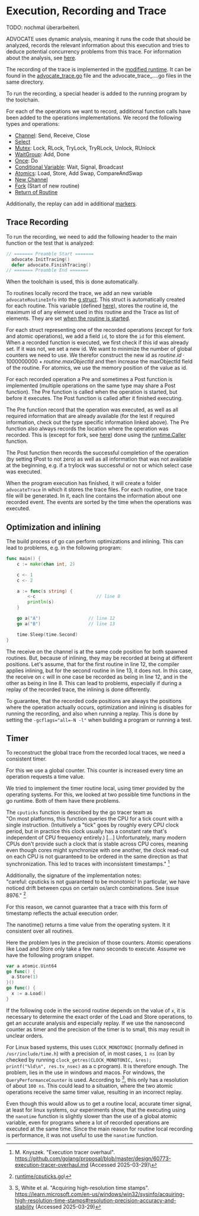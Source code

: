# Execution, Recording and Trace

TODO: nochmal überarbeiten\

ADVOCATE uses dynamic analysis, meaning it runs the code that should be analyzed,
records the relevant information about this execution and tries to deduce
potential concurrency problems from this trace. For information about the
analysis, see [here](analysis.md).

The recording of the trace is implemented in the [modified runtime](../go-patch/src/runtime).
It can be found in the [advocate_trace.go](../go-patch/src/runtime/advocate_trace.go) file and the
advocate_trace_....go files in the same directory.

To run the recording, a special header is added to the running program by
the toolchain.

For each of the operations we want to record, additional function calls
have been added to the operations implementations.
We record the following types and operations:

- [Channel](trace/channel.md): Send, Receive, Close
- [Select](trace/select.md)
- [Mutex](trace/mutex.md): Lock, RLock, TryLock, TryRLock, Unlock, RUnlock
- [WaitGroup](trace/waitGroup.md): Add, Done
- [Once](trace/once.md): Do
- [Conditional Variable](trace/conditionalVariables.md): Wait, Signal, Broadcast
- [Atomics](trace/atomics.md): Load, Store, Add Swap, CompareAndSwap
- [New Channel](trace/newChannel.md)
- [Fork](trace/fork.md) (Start of new routine)
- [Return of Routine](trace/routineEnd.md)

Additionally, the replay can add in additional [markers](trace/replay.md).

## Trace Recording
To run the recording, we need to add the following header to the main function
or the test that is analyzed:

```go
// ======= Preamble Start =======
  advocate.InitTracing()
  defer advocate.FinishTracing()
// ======= Preamble End =======
```

When the toolchain is used, this is done automatically.

To routines locally record the trace, we add an new variable `advocateRoutineInfo` into the [g struct](../go-patch/src/runtime/runtime2.go#L517).
This struct is automatically created for each routine.
This variable (defined [here](../go-patch/src/runtime/advocate_routine.go#L28)), stores the routine id,
the maximum id of any element used in this routine and the
Trace as list of elements. They are set [when the routine is started](../go-patch/src/runtime/proc.go#L5080).

For each struct representing one of the recorded operations (except for fork and atomic operations), we add a field `id`, to store the `id` for this element. When a recorded function
is executed, we first check if this id was already set. If it was not, we set a new id. We want to minimize the number of
global counters we need to use. We therefor construct the new
id as $routine.id\cdot1000000000 + routine.maxObjectId$ and then increase the maxObjectId field of the routine. For atomics, we use the memory position of the value as id.

For each recorded operation a Pre and sometimes a Post function is implemented (multiple operations on the same type may share a Post function). The Pre function is called when the operation
is started, but before it executes. The Post function is called after it finished executing.

The Pre function record that the operation was executed, as well as all required information that are already available (for the lest if required information, check out the type specific information linked above). The Pre function
also always records the location where the operation was recorded. This is (except for fork, see [here](./trace/fork.md#implementation)) done using the [runtime.Caller](https://pkg.go.dev/runtime#Caller) function.

The Post function then records the successful completion of the
operation (by setting tPost to not zero) as well as all information that was not available at the beginning, e.g. if a trylock was successful or not or which select case was executed.

When the program execution has finished, it will create a folder `advocateTrace`
in which it stores the trace files. For each routine, one trace file will be
generated. In it, each line contains the information about one recorded
event. The events are sorted by the time when the operations was executed.

## Optimization and inlining

The build process of go can perform optimizations and inlining. This can lead
to problems, e.g. in the following program:

```go
func main() {
	c := make(chan int, 2)

	c <- 1
	c <- 2

	a := func(s string) {
		<-c                       // line 8
		println(s)
	}

	go a("A")                  // line 12
	go a("B")                  // line 13

	time.Sleep(time.Second)
}
```

The receive on the channel is at the same code position for both spawned
routines. But, because of inlining, they may be recorded at being at different
positions. Let's assume, that for the first routine in line 12, the compiler
applies inlining, but for the second routine in line 13, it does not. In this
case, the receive on `c` will in one case be recorded as being in line 12,
and in the other as being in line 8. This can lead to problems, especially
if during a replay of the recorded trace, the inlining is done differently.

To guarantee, that the recorded code positions are always the positions
where the operation actually occurs, optimization and
inlining is disables for running the recording, and also when running a replay.
This is done by setting the `-gcflags="all=-N -l"` when building a program or running a test.

## Timer

To reconstruct the global trace from the recorded local traces, we need a consistent
timer.

For this we use a global counter. This counter is increased every time an operation requests a time value.

We tried to implement the timer routine local, using timer provided by the operating systems. For this, we looked at two possible time functions in the go runtime. Both of them have there problems.

The `cputicks` function is described by the go tracer team as\
"On most platforms, this function queries the CPU for a tick count with a single instruction. (Intuitively a "tick" goes by roughly every CPU clock period, but in practice this clock usually has a constant rate that's independent of CPU frequency entirely.) [...] Unfortunately, many modern CPUs don't provide such a clock that is stable across CPU cores, meaning even though cores might synchronize with one another, the clock read-out on each CPU is not guaranteed to be ordered in the same direction as that synchronization. This led to traces with inconsistent timestamps." [^1]

Additionally, the signature of the implementation notes:\
"careful: cputicks is not guaranteed to be monotonic! In particular, we have noticed drift between cpus on certain os/arch combinations. See issue 8976." [^2]

For this reason, we cannot guarantee that a trace with this form of timestamp reflects the actual execution order.

The nanotime() returns a time value from the operating system. It it consistent over all routines.

Here the problem lyes in the precision of those counters. Atomic operations like Load and Store only take a few nano seconds to execute. Assume we have the following program snippet.

```go
var a atomic.Uint64
go func() {
  a.Store(1)
}()
go func() {
  x := a.Load()
}
```

If the following code in the second routine depends on the value of `x`, it is necessary
to determine the exact order of the Load and Store operations, to get an accurate analysis and especially replay.
If we use the nanosecond counter as timer and the precision of the timer is to small, this may result in
unclear orders.

For Linux based systems, this uses `CLOCK_MONOTONIC` (normally defined in `/usr/include/time.h`) with a precision of, in most cases, `1 ns` (can by checked by running `clock_getres(CLOCK_MONOTONIC, &res); printf("%ld\n", res.tv_nsec)` as a c program).
It is therefore enough. The problem, lies in the use in windows and macos. For windows, the `QueryPerformanceCounter` is used. According to [^3], this only has a resolution of about `100 ns`. This could lead to a situation, where the two atomic
operations receive the same timer value, resulting in an incorrect replay.

Even though this would allow us to get a routine local, accurate timer signal, at least for linux systems, our experiments show, that the executing using
the `nanotime` function is slightly slower than the use of a global atomic variable, even for programs where a lot of recorded
operations are executed at the same time. Since the main reason for routine local recording is performance, it was not useful to use the `nanotime` function.


[^1]: M. Knyszek. "Execution tracer overhaul". https://github.com/golang/proposal/blob/master/design/60773-execution-tracer-overhaul.md (Accessed 2025-03-29)\
[^2]: [runtime/cputicks.go](../go-patch/src/runtime/cputicks.go#L11)\
[^3]: S, White et al. "Acquiring high-resolution time stamps". https://learn.microsoft.com/en-us/windows/win32/sysinfo/acquiring-high-resolution-time-stamps#resolution-precision-accuracy-and-stability (Accessed 2025-03-29)
